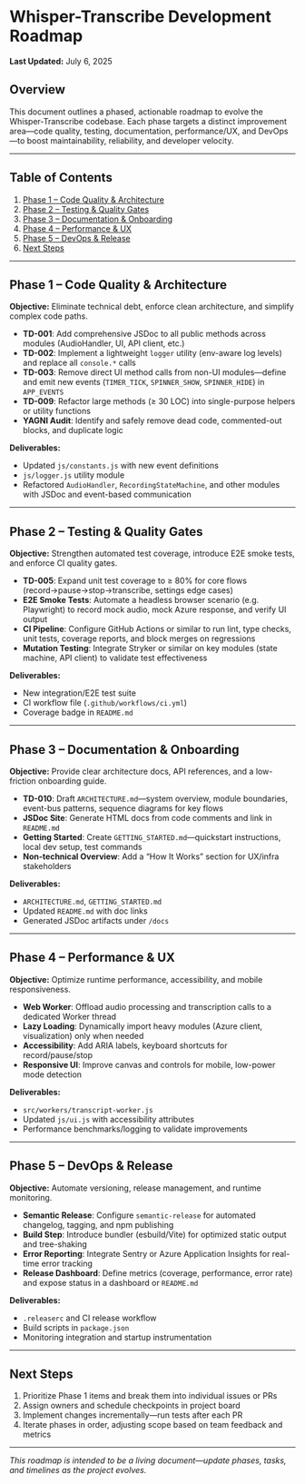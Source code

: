 # Whisper-Transcribe Development Roadmap

**Last Updated:** July 6, 2025

## Overview

This document outlines a phased, actionable roadmap to evolve the Whisper-Transcribe codebase. Each phase targets a distinct improvement area—code quality, testing, documentation, performance/UX, and DevOps—to boost maintainability, reliability, and developer velocity.

---

## Table of Contents

1. [Phase 1 – Code Quality & Architecture](#phase-1--code-quality--architecture)
2. [Phase 2 – Testing & Quality Gates](#phase-2--testing--quality-gates)
3. [Phase 3 – Documentation & Onboarding](#phase-3--documentation--onboarding)
4. [Phase 4 – Performance & UX](#phase-4--performance--ux)
5. [Phase 5 – DevOps & Release](#phase-5--devops--release)
6. [Next Steps](#next-steps)

---

## Phase 1 – Code Quality & Architecture
**Objective:** Eliminate technical debt, enforce clean architecture, and simplify complex code paths.

- **TD-001**: Add comprehensive JSDoc to all public methods across modules (AudioHandler, UI, API client, etc.)
- **TD-002**: Implement a lightweight `logger` utility (env-aware log levels) and replace all `console.*` calls
- **TD-003**: Remove direct UI method calls from non-UI modules—define and emit new events (`TIMER_TICK`, `SPINNER_SHOW`, `SPINNER_HIDE`) in `APP_EVENTS`
- **TD-009**: Refactor large methods (≥ 30 LOC) into single-purpose helpers or utility functions
- **YAGNI Audit**: Identify and safely remove dead code, commented-out blocks, and duplicate logic

**Deliverables:**
- Updated `js/constants.js` with new event definitions
- `js/logger.js` utility module
- Refactored `AudioHandler`, `RecordingStateMachine`, and other modules with JSDoc and event-based communication

---

## Phase 2 – Testing & Quality Gates
**Objective:** Strengthen automated test coverage, introduce E2E smoke tests, and enforce CI quality gates.

- **TD-005**: Expand unit test coverage to ≥ 80% for core flows (record→pause→stop→transcribe, settings edge cases)
- **E2E Smoke Tests**: Automate a headless browser scenario (e.g. Playwright) to record mock audio, mock Azure response, and verify UI output
- **CI Pipeline**: Configure GitHub Actions or similar to run lint, type checks, unit tests, coverage reports, and block merges on regressions
- **Mutation Testing**: Integrate Stryker or similar on key modules (state machine, API client) to validate test effectiveness

**Deliverables:**
- New integration/E2E test suite
- CI workflow file (`.github/workflows/ci.yml`)
- Coverage badge in `README.md`

---

## Phase 3 – Documentation & Onboarding
**Objective:** Provide clear architecture docs, API references, and a low-friction onboarding guide.

- **TD-010**: Draft `ARCHITECTURE.md`—system overview, module boundaries, event-bus patterns, sequence diagrams for key flows
- **JSDoc Site**: Generate HTML docs from code comments and link in `README.md`
- **Getting Started**: Create `GETTING_STARTED.md`—quickstart instructions, local dev setup, test commands
- **Non-technical Overview**: Add a “How It Works” section for UX/infra stakeholders

**Deliverables:**
- `ARCHITECTURE.md`, `GETTING_STARTED.md`
- Updated `README.md` with doc links
- Generated JSDoc artifacts under `/docs`

---

## Phase 4 – Performance & UX
**Objective:** Optimize runtime performance, accessibility, and mobile responsiveness.

- **Web Worker**: Offload audio processing and transcription calls to a dedicated Worker thread
- **Lazy Loading**: Dynamically import heavy modules (Azure client, visualization) only when needed
- **Accessibility**: Add ARIA labels, keyboard shortcuts for record/pause/stop
- **Responsive UI**: Improve canvas and controls for mobile, low-power mode detection

**Deliverables:**
- `src/workers/transcript-worker.js`
- Updated `js/ui.js` with accessibility attributes
- Performance benchmarks/logging to validate improvements

---

## Phase 5 – DevOps & Release
**Objective:** Automate versioning, release management, and runtime monitoring.

- **Semantic Release**: Configure `semantic-release` for automated changelog, tagging, and npm publishing
- **Build Step**: Introduce bundler (esbuild/Vite) for optimized static output and tree-shaking
- **Error Reporting**: Integrate Sentry or Azure Application Insights for real-time error tracking
- **Release Dashboard**: Define metrics (coverage, performance, error rate) and expose status in a dashboard or `README.md`

**Deliverables:**
- `.releaserc` and CI release workflow
- Build scripts in `package.json`
- Monitoring integration and startup instrumentation

---

## Next Steps
1. Prioritize Phase 1 items and break them into individual issues or PRs
2. Assign owners and schedule checkpoints in project board
3. Implement changes incrementally—run tests after each PR
4. Iterate phases in order, adjusting scope based on team feedback and metrics

---

*This roadmap is intended to be a living document—update phases, tasks, and timelines as the project evolves.*
